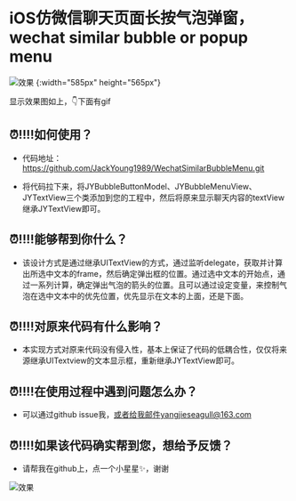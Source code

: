 # iOS仿微信聊天页面长按气泡弹窗，wechat similar bubble or popup menu

![效果](https://img-blog.csdnimg.cn/446b728e230248a7870cf1978b1b273a.png?x-oss-process=image/watermark,type_d3F5LXplbmhlaQ,shadow_50,text_Q1NETiBAeWFuZ2ppZXNlYWd1bGw=,size_20,color_FFFFFF,t_70,g_se,x_16) {:width="585px" height="565px"}

显示效果图如上，👇下面有gif

## ⏰‼️‼️如何使用？

* 代码地址：https://github.com/JackYoung1989/WechatSimilarBubbleMenu.git

* 将代码拉下来，将JYBubbleButtonModel、JYBubbleMenuView、JYTextView三个类添加到您的工程中，然后将原来显示聊天内容的textView继承JYTextView即可。

## ⏰‼️‼️能够帮到你什么？

* 该设计方式是通过继承UITextView的方式，通过监听delegate，获取并计算出所选中文本的frame，然后确定弹出框的位置。通过选中文本的开始点，通过一系列计算，确定弹出气泡的箭头的位置。且可以通过设定变量，来控制气泡在选中文本中的优先位置，优先显示在文本的上面，还是下面。

## ⏰‼️‼️对原来代码有什么影响？

* 本实现方式对原来代码没有侵入性，基本上保证了代码的低耦合性，仅仅将来源继承UITextview的文本显示框，重新继承JYTextView即可。

## ⏰‼️‼️在使用过程中遇到问题怎么办？

* 可以通过github issue我，或者给我邮件yangjieseagull@163.com

## ⏰‼️‼️如果该代码确实帮到您，想给予反馈？

* 请帮我在github上，点一个小星星✨，谢谢

![效果](https://img-blog.csdnimg.cn/6cbebc191ebe406d9d12bfcdcec5d63b.gif)


